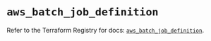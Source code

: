 # `aws_batch_job_definition`

Refer to the Terraform Registry for docs: [`aws_batch_job_definition`](https://registry.terraform.io/providers/hashicorp/aws/5.90.1/docs/resources/batch_job_definition).

